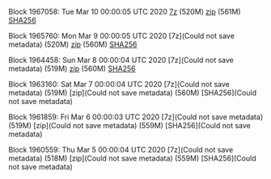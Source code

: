 Block 1967058: Tue Mar 10 00:00:05 UTC 2020 [7z]() (520M) [zip]() (561M) [SHA256]()

Block 1965760: Mon Mar  9 00:00:05 UTC 2020 [7z](Could not save metadata) (520M) [zip]() (560M) [SHA256]()

Block 1964458: Sun Mar  8 00:00:04 UTC 2020 [7z](Could not save metadata) (519M) [zip]() (560M) [SHA256]()

Block 1963160: Sat Mar  7 00:00:04 UTC 2020 [7z](Could not save metadata) (519M) [zip](Could not save metadata) (560M) [SHA256](Could not save metadata)

Block 1961859: Fri Mar  6 00:00:03 UTC 2020 [7z](Could not save metadata) (519M) [zip](Could not save metadata) (559M) [SHA256](Could not save metadata)

Block 1960559: Thu Mar  5 00:00:04 UTC 2020 [7z](Could not save metadata) (518M) [zip](Could not save metadata) (559M) [SHA256](Could not save metadata)
